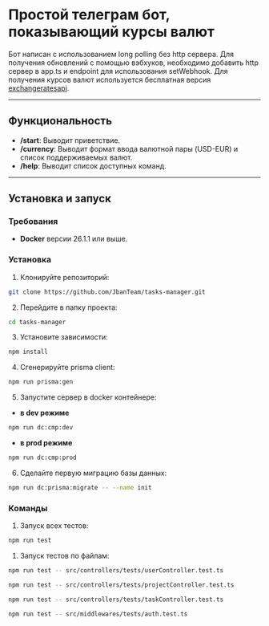 # Простой телеграм бот, показывающий курсы валют

Бот написан с использованием long polling без http сервера. Для получения обновлений с помощью вэбхуков, необходимо добавить http сервер в app.ts и endpoint для использования setWebhook.
Для получения курсов валют используется бесплатная версия [exchangeratesapi](https://exchangeratesapi.io/).

---

## Функциональность

- **/start**: Выводит приветствие.
- **/currency**: Выводит формат ввода валютной пары (USD-EUR) и список поддерживаемых валют.
- **/help**: Выводит список доступных команд.

---

## Установка и запуск

### Требования

- **Docker** версии 26.1.1 или выше.

### Установка

1. Клонируйте репозиторий:

```bash
git clone https://github.com/JbanTeam/tasks-manager.git
```

2. Перейдите в папку проекта:

```bash
cd tasks-manager
```

3. Установите зависимости:

```bash
npm install
```

4. Сгенерируйте prisma client:

```bash
npm run prisma:gen
```

5. Запустите сервер в docker контейнере:

- **в dev режиме**

```bash
npm run dc:cmp:dev
```

- **в prod режиме**

```bash
npm run dc:cmp:prod
```

6. Сделайте первую миграцию базы данных:

```bash
npm run dc:prisma:migrate -- --name init
```

### Команды

1. Запуск всех тестов:

```bash
npm run test
```

1. Запуск тестов по файлам:

```bash
npm run test -- src/controllers/tests/userController.test.ts
```

```bash
npm run test -- src/controllers/tests/projectController.test.ts
```

```bash
npm run test -- src/controllers/tests/taskController.test.ts
```

```bash
npm run test -- src/middlewares/tests/auth.test.ts
```

